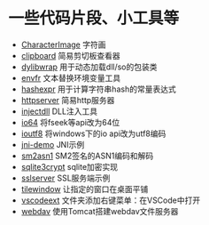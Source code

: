 # 一些代码片段、小工具等

 
- [CharacterImage](https://github.com/churuxu/codesnippets/tree/master/CharacterImage)  字符画 
- [clipboard](https://github.com/churuxu/codesnippets/tree/master/clipboard)  简易剪切板查看器 
- [dylibwrap](https://github.com/churuxu/codesnippets/tree/master/dylibwrap)  用于动态加载dll/so的包装类 
- [envfr](https://github.com/churuxu/codesnippets/tree/master/envfr)  文本替换环境变量工具 
- [hashexpr](https://github.com/churuxu/codesnippets/tree/master/hashexpr)  用于计算字符串hash的常量表达式 
- [httpserver](https://github.com/churuxu/codesnippets/tree/master/httpserver)  简易http服务器 
- [injectdll](https://github.com/churuxu/codesnippets/tree/master/injectdll)  DLL注入工具 
- [io64](https://github.com/churuxu/codesnippets/tree/master/io64)  将fseek等api改为64位 
- [ioutf8](https://github.com/churuxu/codesnippets/tree/master/ioutf8)  将windows下的io api改为utf8编码 
- [jni-demo](https://github.com/churuxu/codesnippets/tree/master/jni-demo) JNI示例 
- [sm2asn1](https://github.com/churuxu/codesnippets/tree/master/sm2asn1)  SM2签名的ASN1编码和解码 
- [sqlite3crypt](https://github.com/churuxu/codesnippets/tree/master/sqlite3crypt)  sqlite加密实现 
- [sslserver](https://github.com/churuxu/codesnippets/tree/master/sslserver)  SSL服务端示例 
- [tilewindow](https://github.com/churuxu/codesnippets/tree/master/tilewindow)  让指定的窗口在桌面平铺 
- [vscodeext](https://github.com/churuxu/codesnippets/tree/master/vscodeext)  文件夹添加右键菜单：在VSCode中打开 
- [webdav](https://github.com/churuxu/codesnippets/tree/master/webdav) 使用Tomcat搭建webdav文件服务器 
